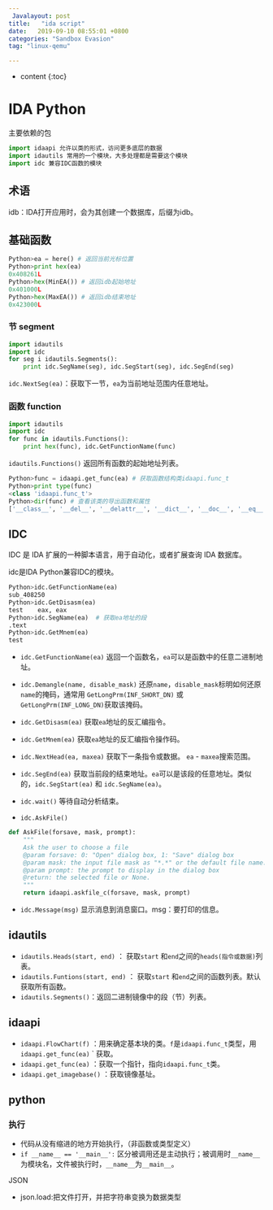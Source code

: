 ```yaml
---
 Javalayout: post
title:   "ida script"
date:   2019-09-10 08:55:01 +0800
categories: "Sandbox Evasion"
tag: "linux-qemu"

---
```


* content
{:toc}




# IDA Python

主要依赖的包

```python
import idaapi 允许以类的形式，访问更多底层的数据
import idautils 常用的一个模块，大多处理都是需要这个模块 
import idc 兼容IDC函数的模块 
```

## 术语

idb：IDA打开应用时，会为其创建一个数据库，后缀为idb。

## 基础函数

```python
Python>ea = here() # 返回当前光标位置
Python>print hex(ea)
0x408261L
Python>hex(MinEA()) # 返回idb起始地址
0x401000L
Python>hex(MaxEA()) # 返回idb结束地址
0x423000L
```

### 节 segment

```python
import idautils
import idc
for seg i idautils.Segments():
    print idc.SegName(seg), idc.SegStart(seg), idc.SegEnd(seg)
```

`idc.NextSeg(ea)`：获取下一节，`ea`为当前地址范围内任意地址。

### 函数 function

```python
import idautils
import idc
for func in idautils.Functions():
    print hex(func), idc.GetFunctionName(func)
```

`idautils.Functions()` 返回所有函数的起始地址列表。

```python
Python>func = idaapi.get_func(ea) # 获取函数结构类idaapi.func_t
Python>print type(func)
<class 'idaapi.func_t'>
Python>dir(func) # 查看该类的导出函数和属性
['__class__', '__del__', '__delattr__', '__dict__', '__doc__', '__eq__', '__format__', '__getattribute__', '__gt__', '__hash__', '__init__', '__lt__', '__module__', '__ne__', '__new__', '__reduce__', '__reduce_ex__', '__repr__', '__setattr__', '__sizeof__', '__str__', '__subclasshook__', '__swig_destroy__', '__weakref__', '_print', 'analyzed_sp', 'argsize', 'clear', 'color', 'compare', 'contains', 'does_return', 'empty', 'endEA', 'extend', 'flags', 'fpd', 'frame', 'frregs', 'frsize', 'intersect', 'is_far', 'llabelqty', 'llabels', 'overlaps', 'owner', 'pntqty', 'points', 'referers', 'refqty', 'regargqty', 'regargs', 'regvarqty', 'regvars', 'size', 'startEA', 'tailqty', 'tails', 'this', 'thisown']
```



## IDC

IDC 是 IDA 扩展的一种脚本语言，用于自动化，或者扩展查询 IDA 数据库。

idc是IDA Python兼容IDC的模块。

```python
Python>idc.GetFunctionName(ea)
sub_408250
Python>idc.GetDisasm(ea)
test    eax, eax
Python>idc.SegName(ea)  # 获取ea地址的段
.text
Python>idc.GetMnem(ea)
test
```



* `idc.GetFunctionName(ea)` 返回一个函数名，`ea`可以是函数中的任意二进制地址。
* `idc.Demangle(name, disable_mask)` 还原`name`，`disable_mask`标明如何还原`name`的掩码，通常用 `GetLongPrm(INF_SHORT_DN)` 或 `GetLongPrm(INF_LONG_DN)`获取该掩码。
* `idc.GetDisasm(ea)`  获取`ea`地址的反汇编指令。
* `idc.GetMnem(ea)` 获取`ea`地址的反汇编指令操作码。
* `idc.NextHead(ea, maxea)`  获取下一条指令或数据。 `ea` - `maxea`搜索范围。
* `idc.SegEnd(ea)` 获取当前段的结束地址。`ea`可以是该段的任意地址。类似的，`idc.SegStart(ea)`  和 `idc.SegName(ea)`。
*  `idc.wait()` 等待自动分析结束。

* `idc.AskFile()`

```python
def AskFile(forsave, mask, prompt):
    """
    Ask the user to choose a file
    @param forsave: 0: "Open" dialog box, 1: "Save" dialog box
    @param mask: the input file mask as "*.*" or the default file name.
    @param prompt: the prompt to display in the dialog box
    @return: the selected file or None.
    """
    return idaapi.askfile_c(forsave, mask, prompt)
```

* `idc.Message(msg)` 显示消息到消息窗口。msg：要打印的信息。

## idautils

* `idautils.Heads(start, end)` ： 获取`start` 和`end`之间的`heads(指令或数据)`列表。
* `idautils.Funtions(start, end)` ： 获取`start` 和`end`之间的函数列表。默认获取所有函数。
* `idautils.Segments()`：返回二进制镜像中的段（节）列表。

## idaapi

* `idaapi.FlowChart(f)` ：用来确定基本块的类。`f`是`idaapi.func_t`类型，用`idaapi.get_func(ea)` ` 获取。
* `idaapi.get_func(ea)` ：获取一个指针，指向`idaapi.func_t`类。
* `idaapi.get_imagebase()` ：获取镜像基址。



## python

### 执行

* 代码从没有缩进的地方开始执行，（非函数或类型定义）
* `if __name__ == '__main__':` 区分被调用还是主动执行；被调用时`__name__`为模块名，文件被执行时，`__name__`为`__main__`。

JSON

* json.load:把文件打开，并把字符串变换为数据类型

### 

